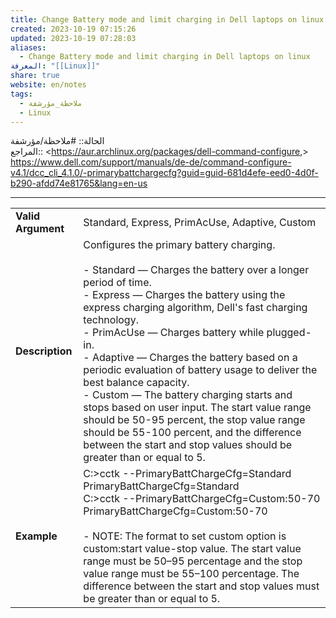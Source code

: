 ```yaml
---  
title: Change Battery mode and limit charging in Dell laptops on linux  
created: 2023-10-19 07:15:26  
updated: 2023-10-19 07:28:03  
aliases:  
  - Change Battery mode and limit charging in Dell laptops on linux  
المعرفة: "[[Linux]]"  
share: true  
website: en/notes  
tags:  
  - ملاحظة_مؤرشفة  
  - Linux  
---  
```

  
  
  
الحالة:: #ملاحظة/مؤرشفة    
المراجع:: <<https://aur.archlinux.org/packages/dell-command-configure>,> <https://www.dell.com/support/manuals/de-de/command-configure-v4.1/dcc_cli_4.1.0/-primarybattchargecfg?guid=guid-681d4efe-eed0-4d0f-b290-afdd74e81765&lang=en-us>  
  
---  
  
|   |   |  
|---|---|  
|**Valid Argument**|Standard, Express, PrimAcUse, Adaptive, Custom|  
|**Description**|Configures the primary battery charging.<br><br>- Standard — Charges the battery over a longer period of time.<br>- Express — Charges the battery using the express charging algorithm, Dell's fast charging technology.<br>- PrimAcUse — Charges battery while plugged-in.<br>- Adaptive — Charges the battery based on a periodic evaluation of battery usage to deliver the best balance capacity.<br>- Custom — The battery charging starts and stops based on user input. The start value range should be 50-95 percent, the stop value range should be 55-100 percent, and the difference between the start and stop values should be greater than or equal to 5. |  
|**Example**|C:\>cctk --PrimaryBattChargeCfg=Standard<br>PrimaryBattChargeCfg=Standard<br>C:\>cctk --PrimaryBattChargeCfg=Custom:50-70<br>PrimaryBattChargeCfg=Custom:50-70<br><br>- NOTE: The format to set custom option is custom:start value-stop value. The start value range must be 50–95 percentage and the stop value range must be 55–100 percentage. The difference between the start and stop values must be greater than or equal to 5.|  
